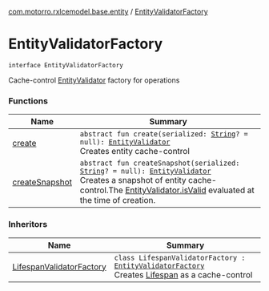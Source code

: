 [com.motorro.rxlcemodel.base.entity](../index.md) / [EntityValidatorFactory](./index.md)

# EntityValidatorFactory

`interface EntityValidatorFactory`

Cache-control [EntityValidator](../-entity-validator/index.md) factory for operations

### Functions

| Name | Summary |
|---|---|
| [create](create.md) | `abstract fun create(serialized: `[`String`](https://kotlinlang.org/api/latest/jvm/stdlib/kotlin/-string/index.html)`? = null): `[`EntityValidator`](../-entity-validator/index.md)<br>Creates entity cache-control |
| [createSnapshot](create-snapshot.md) | `abstract fun createSnapshot(serialized: `[`String`](https://kotlinlang.org/api/latest/jvm/stdlib/kotlin/-string/index.html)`? = null): `[`EntityValidator`](../-entity-validator/index.md)<br>Creates a snapshot of entity cache-control.The [EntityValidator.isValid](../-entity-validator/is-valid.md) evaluated at the time of creation. |

### Inheritors

| Name | Summary |
|---|---|
| [LifespanValidatorFactory](../-lifespan-validator-factory/index.md) | `class LifespanValidatorFactory : `[`EntityValidatorFactory`](./index.md)<br>Creates [Lifespan](../-entity-validator/-lifespan/index.md) as a cache-control |
